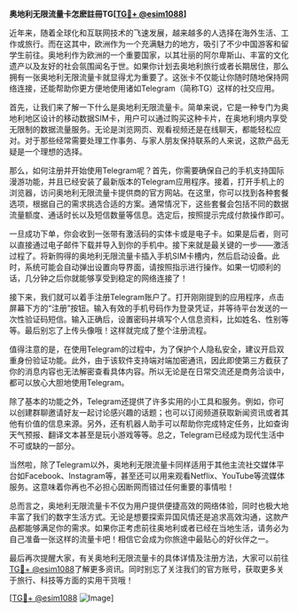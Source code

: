 **奥地利无限流量卡怎麽註冊TG[[TG💪+ @esim1088](https://t.me/s/esim1088)]**

近年来，随着全球化和互联网技术的飞速发展，越来越多的人选择在海外生活、工作或旅行。而在这其中，欧洲作为一个充满魅力的地方，吸引了不少中国游客和留学生前往。奥地利作为欧洲的一个重要国家，以其壮丽的阿尔卑斯山、丰富的文化遗产以及友好的社会氛围闻名于世。如果你计划去奥地利旅行或者长期居住，那么拥有一张奥地利无限流量卡就显得尤为重要了。这张卡不仅能让你随时随地保持网络连接，还能帮助你更方便地使用诸如Telegram（简称TG）这样的社交应用。

首先，让我们来了解一下什么是奥地利无限流量卡。简单来说，它是一种专门为奥地利地区设计的移动数据SIM卡，用户可以通过购买这种卡片，在奥地利境内享受无限制的数据流量服务。无论是浏览网页、观看视频还是在线聊天，都能轻松应对。对于那些经常需要处理工作事务、与家人朋友保持联系的人来说，这款产品无疑是一个理想的选择。

那么，如何注册并开始使用Telegram呢？首先，你需要确保自己的手机支持国际漫游功能，并且已经安装了最新版本的Telegram应用程序。接着，打开手机上的浏览器，访问奥地利无限流量卡提供商的官方网站。在这里，你可以找到各种套餐选项，根据自己的需求挑选合适的方案。通常情况下，这些套餐会包括不同的数据流量额度、通话时长以及短信数量等信息。选定后，按照提示完成付款操作即可。

一旦成功下单，你会收到一张带有激活码的实体卡或是电子卡。如果是后者，则可以直接通过电子邮件下载并导入到你的手机中。接下来就是最关键的一步——激活过程了。将新购得的奥地利无限流量卡插入手机SIM卡槽内，然后启动设备。此时，系统可能会自动弹出设置向导界面，请按照指示进行操作。如果一切顺利的话，几分钟之后你就能够享受到稳定的网络连接了！

接下来，我们就可以着手注册Telegram账户了。打开刚刚提到的应用程序，点击屏幕下方的“注册”按钮。输入有效的手机号码作为登录凭证，并等待平台发送的一次性验证码短信。输入正确后，设置密码并填写个人信息资料，比如姓名、性别等等。最后别忘了上传头像哦！这样就完成了整个注册流程。

值得注意的是，在使用Telegram的过程中，为了保护个人隐私安全，建议开启双重身份验证功能。此外，由于该软件支持端对端加密通讯，因此即使第三方截获了你的消息内容也无法解密查看具体内容。所以无论是在日常交流还是商务洽谈中，都可以放心大胆地使用Telegram。

除了基本的功能之外，Telegram还提供了许多实用的小工具和服务。例如，你可以创建群聊邀请好友一起讨论感兴趣的话题；也可以订阅频道获取新闻资讯或者其他有价值的信息来源。另外，还有机器人助手可以帮助你完成特定任务，比如查询天气预报、翻译文本甚至是玩小游戏等等。总之，Telegram已经成为现代生活中不可或缺的一部分。

当然啦，除了Telegram以外，奥地利无限流量卡同样适用于其他主流社交媒体平台如Facebook、Instagram等，甚至还可以用来观看Netflix、YouTube等流媒体服务。这意味着你再也不必担心因断网而错过任何重要的事情啦！

总而言之，奥地利无限流量卡不仅为用户提供便捷高效的网络体验，同时也极大地丰富了我们的数字生活方式。无论是想要探索异国风情还是追求高效沟通，这款产品都能够满足你的需求。如果你正考虑前往奥地利或者已经在当地生活，请务必为自己准备一张这样的流量卡吧！相信它会成为你旅途中最贴心的好伙伴之一。

最后再次提醒大家，有关奥地利无限流量卡的具体详情及注册方法，大家可以前往[TG💪+ @esim1088](https://t.me/s/esim1088)了解更多资讯。同时别忘了关注我们的官方账号，获取更多关于旅行、科技等方面的实用干货哦！

[[TG💪+ @esim1088](https://t.me/s/esim1088) ![Image](https://i.postimg.cc/4NQfJmqS/Snipaste-2025-05-13-00-14-12.png)]